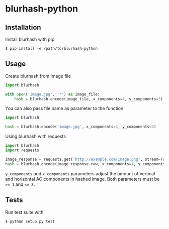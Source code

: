 blurhash-python
===============

Installation
------------
Install blurhash with pip
```
$ pip install -e /path/to/blurhash-python
```

Usage
-----
Create blurhash from image file
```python
import blurhash

with open('image.jpg', 'r') as image_file:
    hash = blurhash.encode(image_file, x_components=4, y_components=3)
```
You can also pass file name as parameter to the function
```python
import blurhash

hash = blurhash.encode('image.jpg', x_components=4, y_components=3)
```
Using blurhash with requests
```python
import blurhash
import requests

image_response = requests.get('http://example.com/image.png', stream=True)
hash = blurhash.encode(image_response.raw, x_components=4, y_components=3)
```
`y_components` and `x_components` parameters adjust the amount of
vertical and horizontal AC components in hashed image. Both parameters must
be `>= 1` and `<= 8`.

Tests
-----
Run test suite with
```
$ python setup.py test
```
